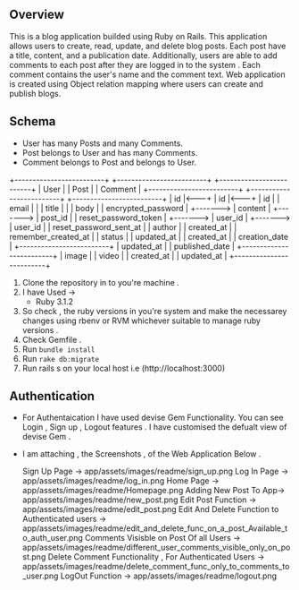 
## Overview

This is a blog application builded using Ruby on Rails. This application allows users to create, read, update, and delete blog posts. Each post  have a title, content, and a publication date. Additionally, users are able to add comments to each post after they are logged in to the system . Each comment  contains the user's name and the comment text.
Web application is created using Object relation mapping where users can create and publish blogs.

## Schema


* User has many Posts and many Comments.
* Post belongs to User and has many Comments.
* Comment belongs to Post and belongs to User.



+-------------------------+              +-------------------------+              +-------------------------+
|          User           |              |          Post           |              |        Comment          |
+-------------------------+              +-------------------------+              +-------------------------+
| id                      |<---+         | id                      |<---+         | id                      |
| email                   |    |         | title                   |    |         | body                    |
| encrypted_password      |    +-------> | content                 |    +-------> | post_id                 |
| reset_password_token    |    +-------> | user_id                 |    +-------> | user_id                 |
| reset_password_sent_at  |              | author                  |              | created_at              |
| remember_created_at     |              | status                  |              | updated_at              |
| created_at              |              | creation_date           |              +-------------------------+
| updated_at              |              | published_date          |
+-------------------------+              | image                   |
                                          | video                   |
                                          | created_at              |
                                          | updated_at              |
                                          +-------------------------+



1. Clone the repository in to you're machine . 
2. I have Used -> 
   * Ruby 3.1.2 
3. So check , the ruby versions in you're system and make the necessarey changes using rbenv or RVM whichever suitable to manage ruby versions . 
4. Check Gemfile . 
5. Run `bundle install`
6. Run `rake db:migrate`
7. Run rails s on your local host i.e (http://localhost:3000)

## Authentication

* For Authentaication I have used devise Gem Functionality. 
You can see Login , Sign up , Logout features . 
I have customised the defualt view of devise Gem .



* I am attaching , the Screenshots , of the Web Application Below . 

  Sign Up Page  -> app/assets/images/readme/sign_up.png
  Log In Page ->  app/assets/images/readme/log_in.png
  Home Page ->  app/assets/images/readme/Homepage.png
  Adding New Post To App-> app/assets/images/readme/new_post.png
  Edit Post Function ->  app/assets/images/readme/edit_post.png
  Edit And Delete Function to Authenticated users -> app/assets/images/readme/edit_and_delete_func_on_a_post_Available_to_auth_user.png
  Comments Visisble on Post Of all Users -> app/assets/images/readme/different_user_comments_visible_only_on_post.png
  Delete Comment Functionality , For Authenticated Users -> app/assets/images/readme/delete_comment_func_only_to_comments_to_user.png
  LogOut Function -> app/assets/images/readme/logout.png